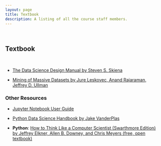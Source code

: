 ```yaml
---
layout: page
title: Textbook
description: A listing of all the course staff members.
---
```

<br/>

## Textbook
<br/>

* [The Data Science Design Manual by Steven S. Skiena](https://furman.bncollege.com/c/Data-Science-Design-Manual/p/MBS_2121948_used)

* [Mining of Massive Datasets by Jure Leskovec, Anand Rajaraman, Jeffrey D. Ullman](http://www.mmds.org)

<!-- <li><a href="">Foundations of Statistical Natural Language Processing by Chris Manning and Hinrich Schütze</a></li> -->

### Other Resources

* [Jupyter Notebook User Guide](https://jupyter-notebook.readthedocs.io/en/stable/)

* [Python Data Science Handbook by Jake VanderPlas](https://jakevdp.github.io/PythonDataScienceHandbook/)

* **Python**: [How to Think Like a Computer Scientist (Swarthmore Edition) by Jeffrey Elkner, Allen B. Downey, and Chris Meyers (free, open textbook)](https://www.cs.swarthmore.edu/courses/CS21Book/)

